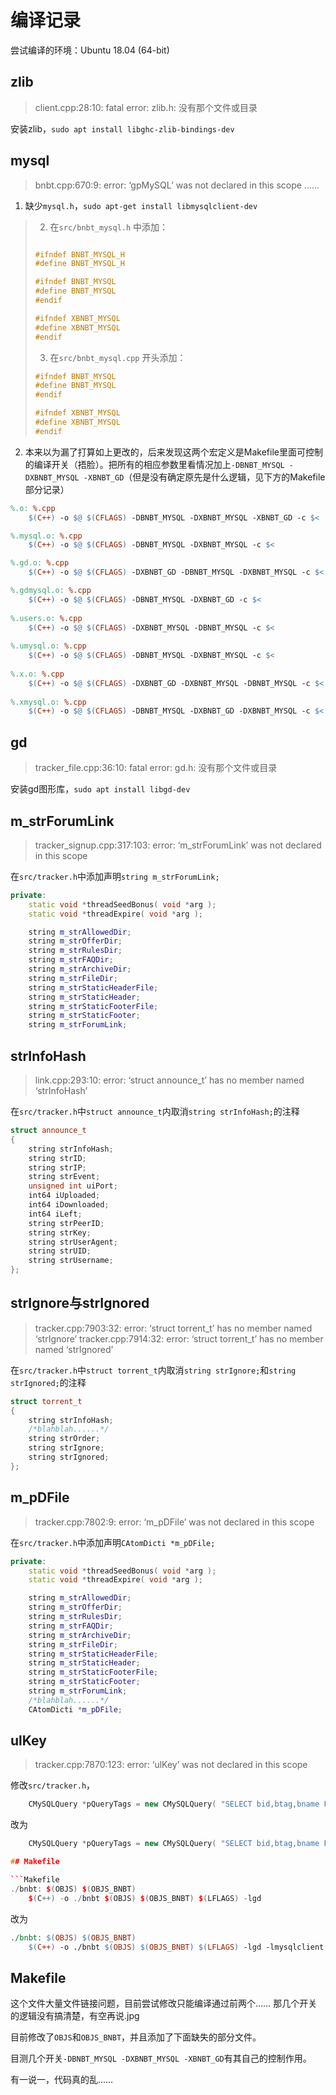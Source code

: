 # 编译记录

尝试编译的环境：Ubuntu 18.04 (64-bit)

## zlib

> client.cpp:28:10: fatal error: zlib.h: 没有那个文件或目录

安装zlib，`sudo apt install libghc-zlib-bindings-dev`

## mysql

> bnbt.cpp:670:9: error: ‘gpMySQL’ was not declared in this scope
> ......

1. 缺少`mysql.h`，`sudo apt-get install libmysqlclient-dev`
>2. 在`src/bnbt_mysql.h` 中添加：
>
>
>```C++
>
>#ifndef BNBT_MYSQL_H
> #define BNBT_MYSQL_H
>
>#ifndef BNBT_MYSQL
> #define BNBT_MYSQL
>#endif
>
>#ifndef XBNBT_MYSQL
> #define XBNBT_MYSQL
>#endif
>
>
>```
>
>3. 在`src/bnbt_mysql.cpp` 开头添加：
>
>```C++
>#ifndef BNBT_MYSQL
> #define BNBT_MYSQL
>#endif
>
>#ifndef XBNBT_MYSQL
> #define XBNBT_MYSQL
>#endif
>```

2. 本来以为漏了打算如上更改的，后来发现这两个宏定义是Makefile里面可控制的编译开关（捂脸）。把所有的相应参数里看情况加上`-DBNBT_MYSQL -DXBNBT_MYSQL -XBNBT_GD`（但是没有确定原先是什么逻辑，见下方的Makefile部分记录）


```Makefile
%.o: %.cpp
	$(C++) -o $@ $(CFLAGS) -DBNBT_MYSQL -DXBNBT_MYSQL -XBNBT_GD -c $<

%.mysql.o: %.cpp
	$(C++) -o $@ $(CFLAGS) -DBNBT_MYSQL -DXBNBT_MYSQL -c $<

%.gd.o: %.cpp
	$(C++) -o $@ $(CFLAGS) -DXBNBT_GD -DBNBT_MYSQL -DXBNBT_MYSQL -c $<

%.gdmysql.o: %.cpp
	$(C++) -o $@ $(CFLAGS) -DBNBT_MYSQL -DXBNBT_GD -c $<
	
%.users.o: %.cpp
	$(C++) -o $@ $(CFLAGS) -DXBNBT_MYSQL -DBNBT_MYSQL -c $<
	
%.umysql.o: %.cpp
	$(C++) -o $@ $(CFLAGS) -DBNBT_MYSQL -DXBNBT_MYSQL -c $<	
	
%.x.o: %.cpp
	$(C++) -o $@ $(CFLAGS) -DXBNBT_GD -DXBNBT_MYSQL -DBNBT_MYSQL -c $<
	
%.xmysql.o: %.cpp
	$(C++) -o $@ $(CFLAGS) -DBNBT_MYSQL -DXBNBT_GD -DXBNBT_MYSQL -c $<	
```


## gd

>tracker_file.cpp:36:10: fatal error: gd.h: 没有那个文件或目录

安装gd图形库，`sudo apt install libgd-dev`

## m_strForumLink

>tracker_signup.cpp:317:103: error: ‘m_strForumLink’ was not declared in this scope

在`src/tracker.h`中添加声明`string m_strForumLink;`

```C++
private:
	static void *threadSeedBonus( void *arg );
	static void *threadExpire( void *arg );

	string m_strAllowedDir;
	string m_strOfferDir;
	string m_strRulesDir;
	string m_strFAQDir;
	string m_strArchiveDir;
	string m_strFileDir;
	string m_strStaticHeaderFile;
	string m_strStaticHeader;
	string m_strStaticFooterFile;
	string m_strStaticFooter;
	string m_strForumLink;
```

## strInfoHash

>link.cpp:293:10: error: ‘struct announce_t’ has no member named ‘strInfoHash’

在`src/tracker.h`中`struct announce_t`内取消`string strInfoHash;`的注释

```C++
struct announce_t
{
	string strInfoHash;
	string strID;
	string strIP;
	string strEvent;
	unsigned int uiPort;
	int64 iUploaded;
	int64 iDownloaded;
	int64 iLeft;
	string strPeerID;
	string strKey;
	string strUserAgent;
	string strUID;
	string strUsername;
};
```

## strIgnore与strIgnored

>tracker.cpp:7903:32: error: ‘struct torrent_t’ has no member named ‘strIgnore’
>tracker.cpp:7914:32: error: ‘struct torrent_t’ has no member named ‘strIgnored’


在`src/tracker.h`中`struct torrent_t`内取消`string strIgnore;`和`string strIgnored;`的注释

```C++
struct torrent_t
{
	string strInfoHash;
	/*blahblah......*/
	string strOrder;
 	string strIgnore;
 	string strIgnored;
};
```

## m_pDFile

>tracker.cpp:7802:9: error: ‘m_pDFile’ was not declared in this scope

在`src/tracker.h`中添加声明`CAtomDicti *m_pDFile;`

```C++
private:
	static void *threadSeedBonus( void *arg );
	static void *threadExpire( void *arg );

	string m_strAllowedDir;
	string m_strOfferDir;
	string m_strRulesDir;
	string m_strFAQDir;
	string m_strArchiveDir;
	string m_strFileDir;
	string m_strStaticHeaderFile;
	string m_strStaticHeader;
	string m_strStaticFooterFile;
	string m_strStaticFooter;
	string m_strForumLink;
	/*blahblah......*/
	CAtomDicti *m_pDFile;

```

## ulKey

> tracker.cpp:7870:123: error: ‘ulKey’ was not declared in this scope

修改`src/tracker.h`，


```C++
	CMySQLQuery *pQueryTags = new CMySQLQuery( "SELECT bid,btag,bname FROM tags WHERE bhash=\'" + UTIL_StringToMySQL( (*ulKey).first ) + "\'" );
```

改为

```C++
	CMySQLQuery *pQueryTags = new CMySQLQuery( "SELECT bid,btag,bname FROM tags WHERE bhash=\'" + UTIL_StringToMySQL( (*it).first ) + "\'" );

## Makefile

```Makefile
./bnbt: $(OBJS) $(OBJS_BNBT)
	$(C++) -o ./bnbt $(OBJS) $(OBJS_BNBT) $(LFLAGS) -lgd
```

改为

```Makefile
./bnbt: $(OBJS) $(OBJS_BNBT)
	$(C++) -o ./bnbt $(OBJS) $(OBJS_BNBT) $(LFLAGS) -lgd -lmysqlclient 

```


## Makefile

这个文件大量文件链接问题，目前尝试修改只能编译通过前两个……
那几个开关的逻辑没有搞清楚，有空再说.jpg

目前修改了`OBJS`和`OBJS_BNBT`，并且添加了下面缺失的部分文件。

目测几个开关`-DBNBT_MYSQL -DXBNBT_MYSQL -XBNBT_GD`有其自己的控制作用。

有一说一，代码真的乱……

